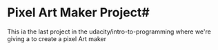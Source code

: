 # Pixel Art Maker Project#

This ia the last project in the udacity/intro-to-programming
where we're giving a to create a pixel Art maker
